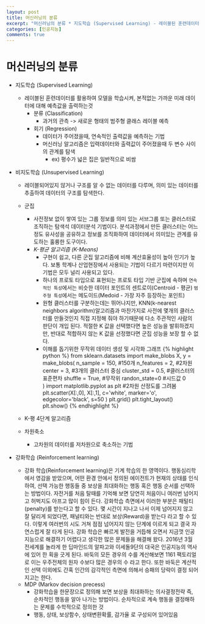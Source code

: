 ```yaml
---
layout: post
title: 머신러닝의 분류
excerpt: "머신러닝의 분류 * 지도학습 (Supervised Learning) - 레이블된 훈련데이터를 활용하여 모델을 학습시켜, 본적없는 가까운 미래 데이터에 대해 예측값을 출력하는것, * 비지도학습 (Unsupervised Learning) - 레이블되어있지 않거나 구조를 알 수 없는 데이터를 다루며, 의미 있는 데이터를 추출하여 데이터의 구조를 탐색한다., 강화학습 (Reinforcement learning)"
categories: [인공지능]
comments: true
---
```


# 머신러닝의 분류

- 지도학습 (Supervised Learning)
    - 레이블된 훈련데이터를 활용하여 모델을 학습시켜, 본적없는 가까운 미래 데이터에 대해 예측값을 출력하는것
        - 분류 (Classification)
            - 과거의 관측 -> 새로운 형태의 범주형 클래스 레이블 예측
        - 회기 (Regression)
            - 데이터가 주어졌을때, 연속적인 출력값을 예측하는 기법
            - 머신러닝 알고리즘은 입력데이터와 출력값이 주어졌을때 두 변수 사이의 관계를 탐색
                - ex) 평수가 넓은 집은 일반적으로 비쌈
- 비지도학습 (Unsupervised Learning)
    - 레이블되어있지 않거나 구조를 알 수 없는 데이터를 다루며, 의미 있는 데이터를 추출하여 데이터의 구조를 탐색한다.
    - 군집
        - 사전정보 없이 쌓여 있는 그룹 정보를 의미 있는 서브그룹 또는 클러스터로 조직하는 탐색석 데이터분석 기법이다. 분석과정에서 만든 클러스터는 어느정도 유사성을 공유하고 정보를 조직화하여 데이터에서 의미있는 관계를 유도하는 훌륭한 도구이다.
        - *K-평균 알고리즘 (K-Means)*
            - 구현이 쉽고, 다른 군집 알고리즘에 비해 계산효율성이 높아 인기가 높다. 보통 학계나 산업현장에서 사용되는 기법이 다르기 마련이지만 이 기법은 모두 널리 사용되고 있다. 
            - 하나의 프로토 타입으로 표현되는 프로토 타입 기반 군집에 속하며 `연속적인 특성`에서는 비슷한 데이터 포인트의 센트로이(Centroid - 평균) `범주형 특성`에서는 메도이드(Medoid - 가장 자주 등장하는 포인트)
            - 원형 클러스터를 구분하는데는 뛰어나지만, KNN(k-nearest neighbors algorithm)알고리즘과 마찬가지로 사전에 몇개의 클러스터를 만들것인지 직접 지정해 줘야 하기때문에 다소 주관적인 사람의 판단이 개입 된다. 적절한 K 값을 선택했다면 높은 성능을 발휘하겠지만, 반대로 적합하지 않는 K 값을 선정했다면 군집 성능을 보장 할 수 없다.
            - 이해를 돕기위한 무작위 데이터 생성 및 시각화 그래프 
             {% highlight python %}
                from sklearn.datasets import make_blobs
                X, y = make_blobs(
                    n_sample = 150,         #150개
                    n_features = 2,         #2차원
                    center = 3,             #3개의 클러스터 중심
                    cluster_std = 0.5,      #클러스터의 표준편차
                    shuffle = True,         #무작위
                    randon_state=0          #시드값 0          
                )
                import matplotlib.pyplot as plt #2차원 산정도를 그려봄
                plt.scatter(X[:,0],
                            X[:,1],
                            c='white',
                            marker='o',
                            edgecolor='black',
                            s=50
                )
                plt.grid()
                plt.tight_layout()
                plt.show()
              {% endhighlight %} 
    
   - K-평 4단계 알고리즘
    
   - 차원축소
        - 고차원의 데이터를 저차원으로 축소하는 기법
        
        
- 강화학습 (Reinforcement learning)
    - 강화 학습(Reinforcement learning)은 기계 학습의 한 영역이다. 행동심리학에서 영감을 받았으며, 어떤 환경 안에서 정의된 에이전트가 현재의 상태를 인식하여, 선택 가능한 행동들 중 보상을 최대화하는 행동 혹은 행동 순서를 선택하는 방법이다.
      자전거를 처음 탈때를 기억해 보면 당연히 처음이니 여러번 넘어지고 허벅지도 아프고 많이 힘이 든다. 강화학습 측면에서 이러한 부분은 패털티(penalty)를 받는다고 할 수 있다. 몇 시간이 지나고 나서 이제 넘어지지 않고 잘 달리게 되었다면, 패널티와는 반대로 보상(Reward)을 받는다 라고 할 수 있다.   이렇게 여러번의 시도 거쳐 점점 넘어지지 않는 단계에 이르게 되고 결국 자연스럽게 잘 타게 된다.
      강화 학습은 빠르게 발전을 거듭해 오면서 지금껏 인공지능으로 해결하기 어렵다고 생각한 많은 문제들을 해결해 왔다. 2016년 3월 전세계를 놀라게 한 딥마인드의 알파고와 이세돌9단의 대국은 인공지능의 역사에 있어 한 획을 긋게 된다.
      바둑의 모든 경우의 수를 계산해보면 1161 팩토리얼로 이는 우주전체의 원자 수보다 많은 경우의 수 라고 한다. 또한 바둑은 계산적인 선택 이외에도 간혹 인간의 감각적인 측면에 의해서 승패의 당락이 결정 되어지고는 한다.
    - MDP (Markov decision precess)
        - 강화학습을 한문장으로 정의해 보면 보상을 최대화하는 의사결정전략 즉, 순차적인 행동을 알아 나가는 방법이다. 순차적으로 계속 행동을 결정해하는 문제를 수학적으로 정의한 것
        - 행동, 상태, 보상함수, 상태변환확률, 감가율 로 구성되어 있어있음
         